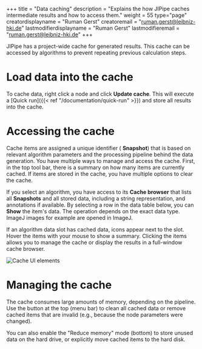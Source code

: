 +++
title = "Data caching"
description = "Explains the how JIPipe caches intermediate results and how to access them."
weight = 55
type="page"
creatordisplayname = "Ruman Gerst"
creatoremail = "ruman.gerst@leibniz-hki.de"
lastmodifierdisplayname = "Ruman Gerst"
lastmodifieremail = "ruman.gerst@leibniz-hki.de"
+++

JIPipe has a project-wide cache for generated results. This cache can be accessed
by algorithms to prevent repeating previous calculation steps.

# Load data into the cache

To cache data, right click a node and click <i class="fa fa-database"></i> <strong>Update cache</strong>.
This will execute a [Quick run]({{< ref "/documentation/quick-run" >}}) and store all results into the cache.

# Accessing the cache

Cache items are assigned a unique identifier (<i class="fa fa-camera"></i> <strong>Snapshot</strong>)
that is based on relevant algorithm parameters and the processing pipeline behind the
data generation.
You have multiple ways to manage and access the cache. First, in the top tool bar,
there is a summary on how many items are currently cached. If items are stored in the cache,
you have multiple options to clear the cache.

If you select an algorithm, you have access to its <i class="fa fa-database"></i> <strong>Cache browser</strong>
that lists all <i class="fa fa-camera"></i> <strong>Snapshots</strong> and all stored data, including
a string representation, and annotations if available. By selecting a row in the data table below,
you can <i class="fa fa-search"></i> <strong>Show</strong> the item's data. The operation depends on
the exact data type. ImageJ images for example are opened in ImageJ.

If an algorithm data slot has cached data, icons appear next to the slot.
Hover the items with your mouse to show a summary. Clicking the items allows you to manage the cache or
display the results in a full-window cache browser.

![Cache UI elements](/img/documentation/cache.png)

# Managing the cache

The cache consumes large amounts of memory, depending on the pipeline. Use the button at the top (menu bar) to clean all cached data or remove
cached items that are invalid (e.g., because the node parameters were changed).

You can also enable the "Reduce memory" mode (bottom) to store unused data on the hard drive, or explicitly move cached items
to the hard disk.

